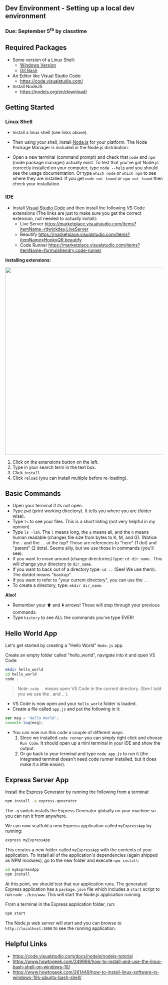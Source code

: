 ## Dev Environment - Setting up a local dev environment
### Due: September 5<sup>th</sup> by classtime

## Required Packages

- Some version of a Linux Shell:
    - [Windows Version](https://www.howtogeek.com/249966/how-to-install-and-use-the-linux-bash-shell-on-windows-10/)
    - [Git Bash](https://git-scm.com/downloads)
- An Editor like Visual Studio Code:
    - https://code.visualstudio.com/
- Install NodeJS
    - https://nodejs.org/en/download/

## Getting Started

### Linux Shell
- Install a linux shell (see links above).

- Then using your shell, install [Node.js](https://nodejs.org/en/download/) for your platform. The Node Package Manager is included in the Node.js distribution. 

- Open a new terminal (command prompt) and check that `node` and `npm` (node package manager) actually exist. To test that you've got Node.js correctly installed on your computer, type `node --help` and you should see the usage documentation. Or type `which node` or `which npm` to see where they are installed. If you get `node not found` or `npm not found` then check your installation.

### IDE

- Install [Visual Studio Code](https://code.visualstudio.com/) and then install the following VS Code extensions (The links are just to make sure you get the correct extension, not needed to actually install):
    - Live Server https://marketplace.visualstudio.com/items?itemName=ritwickdey.LiveServer
    - Beautify https://marketplace.visualstudio.com/items?itemName=HookyQR.beautify
    - Code Runner https://marketplace.visualstudio.com/items?itemName=formulahendry.code-runner

**Installing extensions:**

<img src="https://cl.ly/c3c9733e5d5b/Screen%252520Recording%2525202018-08-29%252520at%25252008.33%252520PM.gif" width="600">

1. Click on the extensions button on the left.
2. Type in your search term in the text box.
3. Click `install`
4. Click `reload` (you can install multiple before re-loading).
    

## Basic Commands

- Open your terminal if its not open.
- Type `pwd` (print working directory). It tells you where you are (folder wise).
- Type `ls` to see your files. This is a short listing (not very helpful in my opinion).
- Type `ls -lah`. The `l` means long, the `a` means all, and the `h` means human readable (changes file size from bytes to K, M, and G). (Notice the `.` and the `..` at the top? Those are references to "here" (1 dot) and "parent" (2 dots).  Seems silly, but we use those in commands (you'll see).
- If you want to move around (change directories) type: `cd dir_name` . This will change your directory to `dir_name`.
- If you want to back out of a directory type: `cd ..` (See! We use them). The dotdot means "backup".
- If you want to refer to "your current directory", you can use the `.` . 
- To create a directory, type: `mkdir dir_name`.

**Also!**

- Remember your :arrow_up: and :arrow_down: arrows! These will step through your previous commands.
- Type `history` to see ALL the commands you've type EVER!

## Hello World App

Let's get started by creating a "Hello World" `Node.js` app.

Create an empty folder called "hello_world", navigate into it and open VS Code:

```bash
mkdir hello_world
cd hello_world
code .
```

> Note: `code .` means open VS Code in the current directory. (See I told you we use the . and .. ).

- VS Code is now open and your `hello_world` folder is loaded. 
- Create a file called `app.js` and put the following in it:

```js
var msg = 'Hello World';
console.log(msg);
```

- You can now run this code a couple of different ways.
    1. Since we installed `code runner` you can simply right click and choose `Run Code`. It should open up a mini terminal in your IDE and show the output.
    2. Or go back to your terminal and type `node app.js` to run it (the integrated terminal doesn't need code runner installed, but it does make it a little easier).
    
## Express Server App

Install the Express Generator by running the following from a terminal:

```bash
npm install -g express-generator
```

The `-g` switch installs the Express Generator globally on your machine so you can run it from anywhere.

We can now scaffold a new Express application called `myExpressApp` by running:

```bash
express myExpressApp
```

This creates a new folder called `myExpressApp` with the contents of your application. To install all of the application's dependencies (again shipped as NPM modules), go to the new folder and execute `npm install`:

```bash
cd myExpressApp
npm install
```

At this point, we should test that our application runs. The generated Express application has a `package.json` file which includes a `start` script to run `node ./bin/www`. This will start the Node.js application running.

From a terminal in the Express application folder, run:

```bash
npm start
```

The Node.js web server will start and you can browse to `http://localhost:3000` to see the running application.

## Helpful Links

- https://code.visualstudio.com/docs/nodejs/nodejs-tutorial
- https://www.howtogeek.com/249966/how-to-install-and-use-the-linux-bash-shell-on-windows-10/
- https://www.howtogeek.com/261449/how-to-install-linux-software-in-windows-10s-ubuntu-bash-shell/
  
